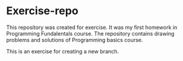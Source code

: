 ﻿# Exercise-repo


This repository was created for exercisе. It was my first homework in Programming Fundalentals course.
The repository contains drawing problems and solutions of Programming basics course.

This is an exercise for creating a new branch.



